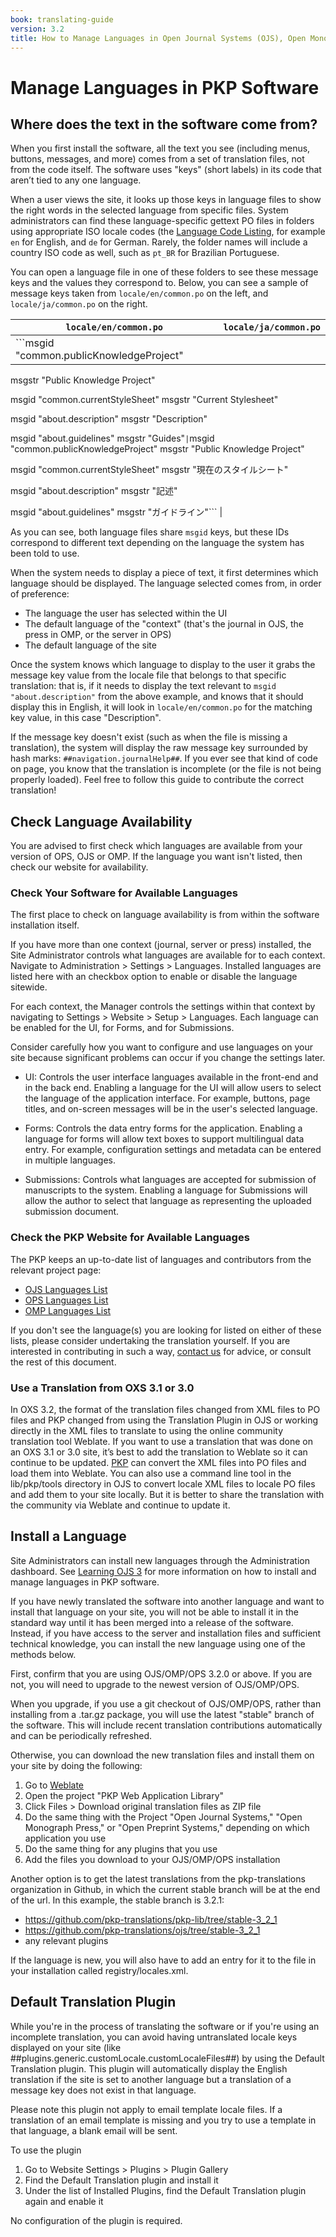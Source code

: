 ```yaml
---
book: translating-guide
version: 3.2
title: How to Manage Languages in Open Journal Systems (OJS), Open Monograph Press (OMP), and Open Preprint Systems (OPS)
---
```


# Manage Languages in PKP Software

## Where does the text in the software come from?

When you first install the software, all the text you see (including menus, buttons, messages, and more) comes from a set of translation files, not from the code itself. The software uses "keys" (short labels) in its code that aren’t tied to any one language. 

When a user views the site, it looks up those keys in language files to show the right words in the selected language from specific files. System administrators can find these language-specific gettext PO files in folders using appropriate ISO locale codes (the [Language Code Listing](http://www.loc.gov/standards/iso639-2/php/code_list.php), for example `en` for English, and `de` for German. Rarely, the folder names will include a country ISO code as well, such as `pt_BR` for Brazilian Portuguese.

You can open a language file in one of these folders to see these message keys and the values they correspond to. Below, you can see a sample of message keys taken from `locale/en/common.po` on the left, and `locale/ja/common.po` on the right.

| `locale/en/common.po`                                                                                                                                                                                                                 | `locale/ja/common.po`                                                                                                                                                                                                                  |
|---------------------------------------------------------------------------------------------------------------------------------------------------------------------------------------------------------------------------------------|----------------------------------------------------------------------------------------------------------------------------------------------------------------------------------------------------------------------------------------|
| ```msgid "common.publicKnowledgeProject" 
msgstr "Public Knowledge Project"  

msgid "common.currentStyleSheet"
msgstr "Current Stylesheet"  

msgid "about.description" 
msgstr "Description"  

msgid "about.guidelines" 
msgstr "Guides"``` | ```msgid "common.publicKnowledgeProject"
msgstr "Public Knowledge Project"  

msgid "common.currentStyleSheet"
msgstr "現在のスタイルシート"

msgid "about.description"
msgstr "記述"  

msgid "about.guidelines"
msgstr "ガイドライン"``` |

As you can see, both language files share `msgid` keys, but these IDs correspond to different text depending on the language the system has been told to use.

When the system needs to display a piece of text, it first determines which language should be displayed. The language selected comes from, in order of preference:
* The language the user has selected within the UI
* The default language of the "context" (that's the journal in OJS, the press in OMP, or the server in OPS)
* The default language of the site

Once the system knows which language to display to the user it grabs the message key value from the locale file that belongs to that specific translation: that is, if it needs to display the text relevant to `msgid "about.description"` from the above example, and knows that it should display this in English, it will look in `locale/en/common.po` for the matching key value, in this case "Description". 

If the message key doesn't exist (such as when the file is missing a translation), the system will display the raw message key surrounded by hash marks: `##navigation.journalHelp##`. If you ever see that kind of code on page, you know that the translation is incomplete (or the file is not being properly loaded). Feel free to follow this guide to contribute the correct translation!

## Check Language Availability

You are advised to first check which languages are available from your version of OPS, OJS or OMP. If the language you want isn't listed, then check our website for availability.

### Check Your Software for Available Languages

The first place to check on language availability is from within the software installation itself.

If you have more than one context (journal, server or press) installed, the Site Administrator controls what languages are available for to each
context. Navigate to Administration > Settings > Languages. Installed languages are listed here with an checkbox option to enable or disable the language sitewide.

For each context, the Manager controls the settings within that context by navigating to Settings > Website > Setup > Languages. Each language can be enabled for the UI, for Forms, and for Submissions.

Consider carefully how you want to configure and use languages on your site because significant problems can occur if you change the settings later.

* UI: Controls the user interface languages available in the front-end and in the back end. Enabling a language for the UI will allow users to select the language of the application interface. For example, buttons, page titles, and on-screen messages will be in the user's selected language.

* Forms: Controls the data entry forms for the application. Enabling a language for forms will allow text boxes to support multilingual data entry. For example, configuration settings and metadata can be entered in multiple languages.

* Submissions: Controls what languages are accepted for submission of manuscripts to the system. Enabling a language for Submissions will allow the author to select that language as representing the uploaded submission document.

### Check the PKP Website for Available Languages

The PKP keeps an up-to-date list of languages and contributors from the relevant project page:

* [OJS Languages List](https://translate.pkp.sfu.ca/projects/ojs/#languages)
* [OPS Languages List](https://translate.pkp.sfu.ca/projects/ops/#languages)
* [OMP Languages List](https://translate.pkp.sfu.ca/projects/omp/#languages)

If you don't see the language(s) you are looking for listed on either of these lists, please consider undertaking the translation yourself. If you are interested in contributing in such a way, [contact us](http://pkp.sfu.ca/contact) for advice, or consult the rest of this document.

### Use a Translation from OXS 3.1 or 3.0

In OXS 3.2, the format of the translation files changed from XML files to PO files and PKP changed from using the Translation Plugin in OJS or working directly in the XML files to translate to using the online community translation tool Weblate. If you want to use a translation that was done on an OXS 3.1 or 3.0 site, it’s best to add the translation to Weblate so it can continue to be updated. [PKP](https://pkpservices.sfu.ca/contact/) can convert the XML files into PO files and load them into Weblate. You can also use a command line tool in the lib/pkp/tools directory in OJS to convert locale XML files to locale PO files and add them to your site locally. But it is better to share the translation with the community via Weblate and continue to update it.

## Install a Language

Site Administrators can install new languages through the Administration dashboard. See [Learning OJS 3](/learning-ojs/en/site-administration#languages) for more information on how to install and manage languages in PKP software.

If you have newly translated the software into another language and want to install that language on your site, you will not be able to install it in the standard way until it has been merged into a release of the software. Instead, if you have access to the server and installation files and sufficient technical knowledge, you can install the new language using one of the methods below. 

First, confirm that you are using OJS/OMP/OPS 3.2.0 or above. If you are not, you will need to upgrade to the newest version of OJS/OMP/OPS.

When you upgrade, if you use a git checkout of OJS/OMP/OPS, rather than installing from a .tar.gz package, you will use the latest "stable" branch of the software. This will include recent translation contributions automatically and can be periodically refreshed.

Otherwise, you can download the new translation files and install them on your site by doing the following:
1. Go to [Weblate](https://translate.pkp.sfu.ca/)
2. Open the project "PKP Web Application Library"
3. Click Files > Download original translation files as ZIP file
4. Do the same thing with the Project "Open Journal Systems," "Open Monograph Press," or "Open Preprint Systems," depending on which application you use
5. Do the same thing for any plugins that you use
6. Add the files you download to your OJS/OMP/OPS installation

Another option is to get the latest translations from the pkp-translations organization in Github, in which the current stable branch will be at the end of the url. In this example, the stable branch is 3.2.1: 
- https://github.com/pkp-translations/pkp-lib/tree/stable-3_2_1
- https://github.com/pkp-translations/ojs/tree/stable-3_2_1
- any relevant plugins

If the language is new, you will also have to add an entry for it to the file in your installation called registry/locales.xml.

## Default Translation Plugin

While you're in the process of translating the software or if you're using an incomplete translation, you can avoid having untranslated locale keys displayed on your site (like ##plugins.generic.customLocale.customLocaleFiles##) by using the Default Translation plugin. This plugin will automatically display the English translation if the site is set to another language but a translation of a message key does not exist in that language. 

Please note this plugin not apply to email template locale files. If a translation of an email template is missing and you try to use a template in that language, a blank email will be sent.

To use the plugin
1. Go to Website Settings > Plugins > Plugin Gallery
2. Find the Default Translation plugin and install it
3. Under the list of Installed Plugins, find the Default Translation plugin again and enable it

No configuration of the plugin is required.
